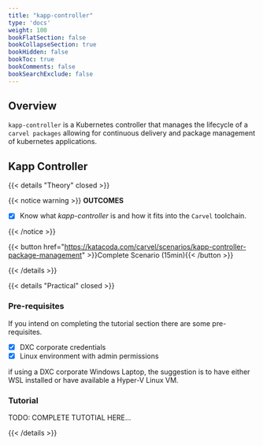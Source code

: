 ```yaml
---
title: "kapp-controller"
type: 'docs'
weight: 100
bookFlatSection: false
bookCollapseSection: true
bookHidden: false
bookToc: true
bookComments: false
bookSearchExclude: false
---
```


## Overview

`kapp-controller` is a Kubernetes controller that manages the lifecycle of a `carvel packages` allowing for continuous delivery and package management of kubernetes applications.

## Kapp Controller

{{< details "Theory" closed >}}

{{< notice warning >}}
**OUTCOMES**

- [x] Know what _kapp-controller_ is and how it fits into the `Carvel` toolchain.

{{< /notice >}}

{{< button href="https://katacoda.com/carvel/scenarios/kapp-controller-package-management" >}}Complete Scenario (15min){{< /button >}}

{{< /details >}}

{{< details "Practical" closed >}}

### Pre-requisites

If you intend on completing the tutorial section there are some pre-requisites.

- [x] DXC corporate credentials
- [x] Linux environment with admin permissions

if using a DXC corporate Windows Laptop, the suggestion is to have either WSL installed or have available a Hyper-V Linux VM.

### Tutorial

TODO: COMPLETE TUTOTIAL HERE...

{{< /details >}}
